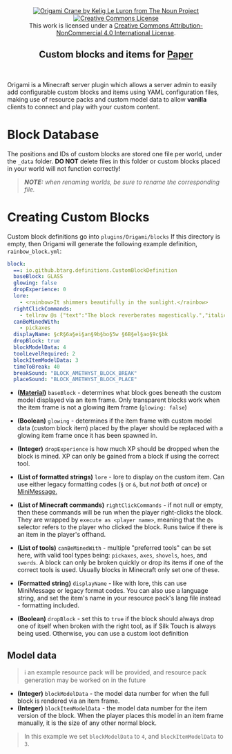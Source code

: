 <div align=center>
    <a href="https://thenounproject.com/browse/icons/term/origami-crane/"><img title="Origami Crane by Kelig Le Luron from The Noun Project" src="https://github.com/iCrazyBlaze/CustomItemsPlugin/blob/master/origami-logo.png?raw=true" align="center" style="max-width: 600px"></a>
  <a rel="license" href="http://creativecommons.org/licenses/by-nc/4.0/"><img alt="Creative Commons License" style="border-width:0" src="https://i.creativecommons.org/l/by-nc/4.0/88x31.png" /></a><br />This work is licensed under a <a rel="license" href="http://creativecommons.org/licenses/by-nc/4.0/">Creative Commons Attribution-NonCommercial 4.0 International License</a>.
    <br />
    <p><h2>Custom blocks and items for <a href="https://papermc.io">Paper</a></h2></p>
  <br />
</div>

Origami is a Minecraft server plugin which allows a server admin to easily add configurable custom
blocks and
items using YAML configuration files, making use of
resource packs and custom model data to allow **vanilla** clients to connect and play with your custom content.

# Block Database

The positions and IDs of custom blocks are stored one file per world, under the `_data` folder. **DO NOT** delete files
in this folder or custom blocks placed in your world will not function correctly!
> ***NOTE:*** *when renaming worlds, be sure to rename the corresponding file.*

# Creating Custom Blocks

Custom block definitions go into `plugins/Origami/blocks`
If this directory is empty, then Origami will generate the following example definition, `rainbow_block.yml`:

```yml
block:
  ==: io.github.btarg.definitions.CustomBlockDefinition
  baseBlock: GLASS
  glowing: false
  dropExperience: 0
  lore:
    - <rainbow>It shimmers beautifully in the sunlight.</rainbow>
  rightClickCommands:
    - tellraw @s {"text":"The block reverberates magestically.","italic":true,"color":"gray"}
  canBeMinedWith:
    - pickaxes
  displayName: §cR§6a§ei§an§9b§bo§5w §6B§el§ao§9c§bk
  dropBlock: true
  blockModelData: 4
  toolLevelRequired: 2
  blockItemModelData: 3
  timeToBreak: 40
  breakSound: "BLOCK_AMETHYST_BLOCK_BREAK"
  placeSound: "BLOCK_AMETHYST_BLOCK_PLACE"
```

- **([Material](https://hub.spigotmc.org/javadocs/bukkit/org/bukkit/Material.html))** `baseBlock` - determines what
  block
  goes beneath the custom model displayed via an item frame. Only
  transparent blocks
  work when the item frame is not a glowing item frame (`glowing: false`)


- **(Boolean)** `glowing` - determines if the item frame with custom model data (custom block item) placed by the player
  should be
  replaced with a glowing item frame once it has been spawned in.


- **(Integer)** `dropExperience` is how much XP should be dropped when the block is mined. XP can only be gained from a
  block if using the correct tool.


- **(List of formatted strings)** `lore` - lore to display on the custom item. Can use either legacy formatting
  codes (`§`
  or `&`,
  but *not both at once*) or [MiniMessage.](https://docs.advntr.dev/minimessage/format.html)


- **(List of Minecraft commands)** `rightClickCommands` - if not null or empty, then these commands will be run when the
  player right-clicks the block. They are wrapped by `execute as <player name>`, meaning that the `@s` selector refers
  to the player who clicked the block. Runs twice if there is an item in the player's offhand.


- **(List of tools)** `canBeMinedWith` - multiple "preferred tools" can be set here, with valid tool types
  being: `pickaxes`, `axes`, `shovels`, `hoes`, and `swords`. A block can only be broken quickly or drop its items if
  one of the correct tools is used. Usually blocks in Minecraft only set one of these.


- **(Formatted string)** `displayName` - like with lore, this can use MiniMessage or legacy format codes. You can also
  use
  a language string, and set the item's name in your resource pack's lang file instead - formatting included.


- **(Boolean)** `dropBlock` - set this to `true` if the block should always drop one of itself when broken with the
  right tool, as if Silk Touch is always being used. Otherwise, you can use a custom loot definition

## Model data

> ℹ️ an example resource pack will be provided, and resource pack generation may be worked on in the future

- **(Integer)** `blockModelData` - the model data number for when the full block is rendered via an item frame.
- **(Integer)** `blockItemModelData` - the model data number for the item version of the block. When the player places
  this model in an item frame manually, it is the size of any other normal block.

> In this example we set `blockModelData` to `4`, and `blockItemModelData` to `3`.

